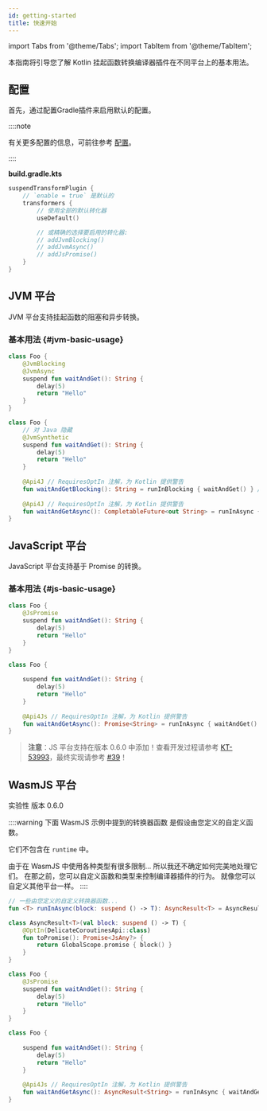 ```yaml
---
id: getting-started
title: 快速开始
---
```


import Tabs from '@theme/Tabs';
import TabItem from '@theme/TabItem';

本指南将引导您了解 Kotlin 挂起函数转换编译器插件在不同平台上的基本用法。

## 配置

首先，通过配置Gradle插件来启用默认的配置。

::::note

有关更多配置的信息，可前往参考 [配置](./configuration)。

::::

**build.gradle.kts**

```kotlin
suspendTransformPlugin {
    // `enable = true` 是默认的
    transformers {
        // 使用全部的默认转化器
        useDefault()

        // 或精确的选择要启用的转化器:
        // addJvmBlocking()
        // addJvmAsync()
        // addJsPromise()
    }
}
```

## JVM 平台

JVM 平台支持挂起函数的阻塞和异步转换。

### 基本用法 {#jvm-basic-usage}

<Tabs>
  <TabItem value="source" label="源代码">

```kotlin
class Foo {
    @JvmBlocking
    @JvmAsync
    suspend fun waitAndGet(): String {
        delay(5)
        return "Hello"
    } 
}
```

  </TabItem>
  <TabItem value="compiled" label="编译后">

```kotlin
class Foo {
    // 对 Java 隐藏
    @JvmSynthetic
    suspend fun waitAndGet(): String {
        delay(5)
        return "Hello"
    }
    
    @Api4J // RequiresOptIn 注解，为 Kotlin 提供警告
    fun waitAndGetBlocking(): String = runInBlocking { waitAndGet() } // 'runInBlocking' 来自插件提供的运行时
    
    @Api4J // RequiresOptIn 注解，为 Kotlin 提供警告
    fun waitAndGetAsync(): CompletableFuture<out String> = runInAsync { waitAndGet() } // 'runInAsync' 来自插件提供的运行时
}
```

  </TabItem>
</Tabs>

## JavaScript 平台

JavaScript 平台支持基于 Promise 的转换。

### 基本用法 {#js-basic-usage}

<Tabs>
  <TabItem value="source" label="源代码">

```kotlin
class Foo {
    @JsPromise
    suspend fun waitAndGet(): String {
        delay(5)
        return "Hello"
    } 
}
```

  </TabItem>
  <TabItem value="compiled" label="编译后">

```kotlin
class Foo {
    
    suspend fun waitAndGet(): String {
        delay(5)
        return "Hello"
    }
    
    @Api4Js // RequiresOptIn 注解，为 Kotlin 提供警告
    fun waitAndGetAsync(): Promise<String> = runInAsync { waitAndGet() } // 'runInAsync' 来自插件提供的运行时
}
```

  </TabItem>
</Tabs>

> **注意**：JS 平台支持在版本 0.6.0 中添加！查看开发过程请参考 [KT-53993](https://youtrack.jetbrains.com/issue/KT-53993)，最终实现请参考 [#39](https://github.com/ForteScarlet/kotlin-suspend-transform-compiler-plugin/pull/39)！

## WasmJS 平台

<span className="badge badge--primary">实验性</span>
<span className="badge badge--secondary">版本 0.6.0</span>

::::warning
下面 WasmJS 示例中提到的转换器函数
是假设由您定义的自定义函数。

它们不包含在 `runtime` 中。

由于在 WasmJS 中使用各种类型有很多限制...
所以我还不确定如何完美地处理它们。
在那之前，您可以自定义函数和类型来控制编译器插件的行为。
就像您可以自定义其他平台一样。
::::

```kotlin
// 一些由您定义的自定义转换器函数...
fun <T> runInAsync(block: suspend () -> T): AsyncResult<T> = AsyncResult(block)

class AsyncResult<T>(val block: suspend () -> T) {
    @OptIn(DelicateCoroutinesApi::class)
    fun toPromise(): Promise<JsAny?> {
        return GlobalScope.promise { block() }
    }
}
```

<Tabs>
  <TabItem value="source" label="源代码">

```kotlin
class Foo {
    @JsPromise
    suspend fun waitAndGet(): String {
        delay(5)
        return "Hello"
    }
}
```

  </TabItem>
  <TabItem value="compiled" label="编译后">

```kotlin
class Foo {
    
    suspend fun waitAndGet(): String {
        delay(5)
        return "Hello"
    }
    
    @Api4Js // RequiresOptIn 注解，为 Kotlin 提供警告
    fun waitAndGetAsync(): AsyncResult<String> = runInAsync { waitAndGet() } // 'runInAsync' 来自插件提供的运行时
}
```

  </TabItem>
</Tabs>
